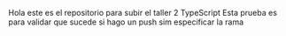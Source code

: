 Hola este es el repositorio para subir el taller 2 TypeScript
Esta prueba es para validar que sucede si hago un push sim especificar la rama
